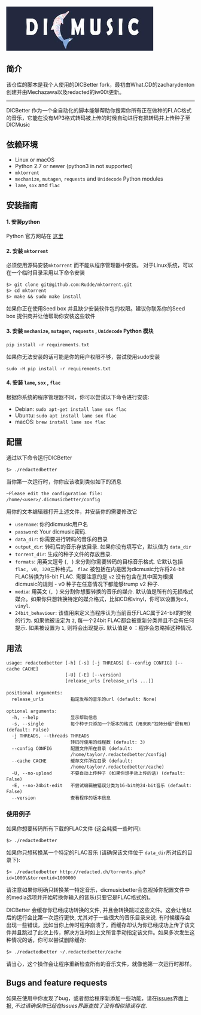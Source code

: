![DICBetter Logo](logo.jpg)

## 简介

该仓库的脚本是我个人使用的DICBetter fork，最初由What.CD的zacharydenton创建并由Mechazawa以及redacted的iw00t更新。


---
DICBetter 作为一个全自动化的脚本能够帮助你搜索你所有正在做种的FLAC格式的音乐，它能在没有MP3格式转码被上传的时候自动进行有损转码并上传种子至DICMusic

## 依赖环境

* Linux or macOS
* Python 2.7 or newer (python3 in not supported)
* `mktorrent`
* `mechanize`, `mutagen`, `requests` and `Unidecode` Python modules
* `lame`, `sox` and `flac`


## 安装指南

#### 1. 安装python

Python 官方网站在 [这里](https://www.python.org/downloads/)



#### 2. 安装 `mktorrent`

必须使用源码安装`mktorrent` 而不能从程序管理器中安装。
对于Linux系统，可以在一个临时目录采用以下命令安装

~~~~
$> git clone git@github.com:Rudde/mktorrent.git
$> cd mktorrent
$> make && sudo make install
~~~~

如果你正在使用Seed box 并且缺少安装软件包的权限。建议你联系你的Seed box 提供商并让他帮助你安装这些软件

#### 3. 安装 `mechanize`, `mutagen`, `requests` , `Unidecode` Python 模块

~~~~
pip install -r requirements.txt
~~~~
如果你无法安装的话可能是你的用户权限不够，尝试使用sudo安装
~~~~
sudo -H pip install -r requirements.txt
~~~~


#### 4. 安装 `lame`, `sox` , `flac`

根据你系统的程序管理器不同，你可以尝试以下命令进行安装:
  * Debian: `sudo apt-get install lame sox flac`
  * Ubuntu: `sudo apt install lame sox flac`
  * macOS: `brew install lame sox flac`



## 配置
通过以下命令运行DICBetter

    $> ./redactedbetter

当你第一次运行时，你你应该收到类似如下的消息

    ~Please edit the configuration file: /home/<user>/.dicmusicbetter/config

用你的文本编辑器打开上述文件，并安装你的需要修改它
* `username`: 你的dicmusic用户名
* `password`: Your dicmusic密码.
* `data_dir`: 你需要进行转码的音乐的目录
* `output_dir`: 转码后的音乐存放目录. 如果你没有填写它，默认值为 `data_dir`
* `torrent_dir`: 生成的种子文件的存放目录.
* `formats`: 用英文逗号 (`, `) 来分割你需要转码的目标音乐格式. 它默认包括 `flac, v0, 320`三种格式。 `flac` 被包括在内是因为dicmusic允许将24-bit FLAC转换为16-bit FLAC. 需要注意的是 `v2` 没有包含在其中因为根据dicmusic的规则 - v0 种子在任意情况下都能够trump v2 种子.
* `media`: 用英文 (`, `) 来分割你想要转换的音乐的媒介. 默认值是所有的无损格式媒介。如果你只想转换特定的媒介格式，比如CD和vinyl，你可以设置为`cd, vinyl`.
* `24bit_behaviour`: 该值用来定义当程序认为当前音乐FLAC属于24-bit的时候的行为. 如果他被设定为 `2`, 每一个24bit FLAC都会被重新分类并且不会有任何提示. 如果被设置为 `1`, 则将会出现提示. 默认值是 `0` ：程序会忽略掉这种情况.

## 用法
~~~~
usage: redactedbetter [-h] [-s] [-j THREADS] [--config CONFIG] [--cache CACHE]
                      [-U] [-E] [--version]
                      [release_urls [release_urls ...]]

positional arguments:
  release_urls          指定发布的音乐的url (default: None)

optional arguments:
  -h, --help            显示帮助信息
  -s, --single          每个种子只添加一个版本的格式 (用来刷"独特分组"很有用) (default: False)
  -j THREADS, --threads THREADS
                        转码时使用的线程数 (default: 3)
  --config CONFIG       配置文件所在目录 (default:
                        /home/taylor/.redactedbetter/config)
  --cache CACHE         缓存文件所在目录 (default:
                        /home/taylor/.redactedbetter/cache)
  -U, --no-upload       不要自动上传种子 (如果你想手动上传的话) (default: False)
  -E, --no-24bit-edit   不尝试编辑被错误分类为16-bit的24-bit音乐 (default: False)
  --version             查看程序的版本信息
~~~~

### 使用例子

如果你想要转码所有下载的FLAC文件 (这会耗费一些时间):

    $> ./redactedbetter

如果你只想转换某一个特定的FLAC音乐 (请确保该文件位于 `data_dir`所对应的目录下):

    $> ./redactedbetter http://redacted.ch/torrents.php?id=1000\&torrentid=1000000

请注意如果你明确只转换某一特定音乐，dicmusicbetter会忽视掉你配置文件中的media选项并开始转换你输入的音乐(只要它是FLAC格式的)。

DICBetter 会缓存你已经成功转换的文件, 并且会转换跳过这些文件。这会让他以后的运行会比第一次运行更快, 尤其对于一些很大的音乐目录来说. 有时候缓存会出现一些错误，比如当你上传时程序崩溃了，而缓存却认为你已经成功上传了该文件并且跳过了此次上传，解决方法时如上文所言手动指定该文件。如果多次发生这种情况的话，你可以尝试删除缓存:

    $> ./redactedbetter ~/.redactedbetter/cache

请当心，这个操作会让程序重新检查所有的音乐文件，就像他第一次运行时那样。

## Bugs and feature requests

如果在使用中你发现了bug，或者想给程序新添加一些功能，请在[issues](https://github.com/MattRob1nson/REDBetter/issues)界面上报, *不过请确保你已经在Issues界面查找了没有相似错误存在*.
